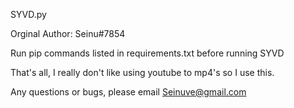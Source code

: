 SYVD.py

Orginal Author: Seinu#7854

Run pip commands listed in requirements.txt before running SYVD

That's all, I really don't like using youtube to mp4's so I use this.

Any questions or bugs, please email Seinuve@gmail.com
